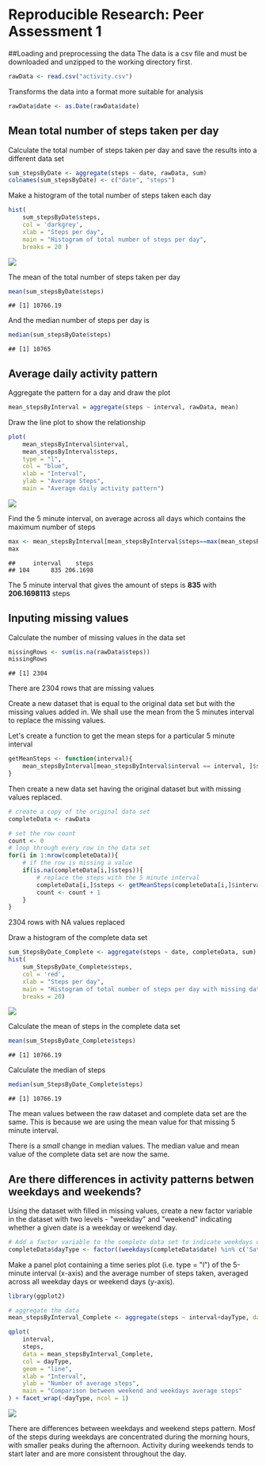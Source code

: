 # Reproducible Research: Peer Assessment 1

##Loading and preprocessing the data
The data is a csv file and must be downloaded and unzipped to the working directory first.


```r
rawData <- read.csv("activity.csv")
```


Transforms the data into a format more suitable for analysis


```r
rawData$date <- as.Date(rawData$date)
```

## Mean total number of steps taken per day
Calculate the total number of steps taken per day and save the results into a different data set


```r
sum_stepsByDate <- aggregate(steps ~ date, rawData, sum)
colnames(sum_stepsByDate) <- c("date", "steps")
```

Make a histogram of the total number of steps taken each day

```r
hist(
    sum_stepsByDate$steps, 
    col = 'darkgrey',  
    xlab = "Steps per day",
    main = "Histogram of total number of steps per day",
    breaks = 20 )
```

![](PA1_template_files/figure-html/unnamed-chunk-4-1.png) 

The mean of the total number of steps taken per day

```r
mean(sum_stepsByDate$steps)
```

```
## [1] 10766.19
```

And the median number of steps per day is

```r
median(sum_stepsByDate$steps)
```

```
## [1] 10765
```



## Average daily activity pattern

Aggregate the pattern for a day and draw the plot

```r
mean_stepsByInterval = aggregate(steps ~ interval, rawData, mean)
```

Draw the line plot to show the relationship

```r
plot(
    mean_stepsByInterval$interval, 
    mean_stepsByInterval$steps,
    type = "l", 
    col = "blue", 
    xlab = "Interval", 
    ylab = "Average Steps", 
    main = "Average daily activity pattern")
```

![](PA1_template_files/figure-html/unnamed-chunk-8-1.png) 

Find the 5 minute interval, on average across all days which contains the maximum number of steps

```r
max <- mean_stepsByInterval[mean_stepsByInterval$steps==max(mean_stepsByInterval$steps),]
max
```

```
##     interval    steps
## 104      835 206.1698
```

The 5 minute interval that gives the amount of steps is **835** with **206.1698113** steps

## Inputing missing values

Calculate the number of missing values in the data set

```r
missingRows <- sum(is.na(rawData$steps))
missingRows
```

```
## [1] 2304
```
There are 2304 rows that are missing values

Create a new dataset that is equal to the original data set but with the missing values added in. We shall use the mean from the 5 minutes interval to replace the missing values.

Let's create a function to get the mean steps for a particular 5 minute interval

```r
getMeanSteps <- function(interval){
    mean_stepsByInterval[mean_stepsByInterval$interval == interval, ]$steps
}
```

Then create a new data set having the original dataset but with missing values replaced.

```r
# create a copy of the original data set
completeData <- rawData

# set the row count
count <- 0
# loop through every row in the data set
for(i in 1:nrow(completeData)){
    # if the row is missing a value
    if(is.na(completeData[i,]$steps)){
        # replace the steps with the 5 minute interval
        completeData[i,]$steps <- getMeanSteps(completeData[i,]$interval)
        count <- count + 1
    }
}
```

2304 rows with NA values replaced

Draw a histogram of the complete data set

```r
sum_StepsByDate_Complete <- aggregate(steps ~ date, completeData, sum)
hist(
    sum_StepsByDate_Complete$steps, 
    col = 'red', 
    xlab = "Steps per day", 
    main = "Histogram of total number of steps per day with missing data filled",
    breaks = 20)
```

![](PA1_template_files/figure-html/unnamed-chunk-13-1.png) 

Calculate the mean of steps in the complete data set

```r
mean(sum_StepsByDate_Complete$steps)
```

```
## [1] 10766.19
```

Calculate the median of steps

```r
median(sum_StepsByDate_Complete$steps)
```

```
## [1] 10766.19
```

The mean values between the raw dataset and complete data set are the same. This is because we are using the mean value for that missing 5 minute interval. 

There is a *small* change in median values. The median value and mean value of the complete data set are now the same.

## Are there differences in activity patterns betwen weekdays and weekends?

Using the dataset with filled in missing values, create a new factor variable in the dataset with two levels - "weekday" and "weekend" indicating whether a given date is a weekday or weekend day.


```r
# Add a factor variable to the complete data set to indicate weekdays or weekends
completeData$dayType <- factor((weekdays(completeData$date) %in% c('Saturday','Sunday')), levels=c(FALSE, TRUE), labels=c('weekday', 'weekend'))
```

Make a panel plot containing a time series plot (i.e. type = "l") of the 5-minute interval (x-axis) and the average number of steps taken, averaged across all weekday days or weekend days (y-axis).


```r
library(ggplot2)

# aggregate the data
mean_stepsByInterval_Complete <- aggregate(steps ~ interval+dayType, data = completeData, mean)

qplot(
    interval,
    steps,
    data = mean_stepsByInterval_Complete,
    col = dayType,
    geom = "line",
    xlab = "Interval",
    ylab = "Number of average steps",
    main = "Comparison between weekend and weekdays average steps"
) + facet_wrap(~dayType, ncol = 1)
```

![](PA1_template_files/figure-html/unnamed-chunk-17-1.png) 

There are differences between weekdays and weekend steps pattern. Mosf of the steps during weekdays are concentrated during the morning hours, with smaller peaks during the afternoon. Activity during weekends tends to start later and are more consistent throughout the day.

